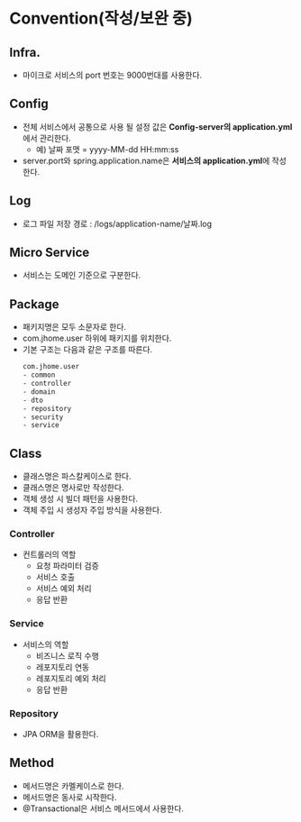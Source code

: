 # Convention(작성/보완 중)

## Infra.
- 마이크로 서비스의 port 번호는 9000번대를 사용한다.

## Config
- 전체 서비스에서 공통으로 사용 될 설정 값은 **Config-server의 application.yml**에서 관리한다.
    - 예) 날짜 포맷 = yyyy-MM-dd HH:mm:ss
- server.port와 spring.application.name은 **서비스의 application.yml**에 작성한다.

## Log
- 로그 파일 저장 경로 : /logs/application-name/날짜.log

## Micro Service
- 서비스는 도메인 기준으로 구분한다.

## Package
- 패키지명은 모두 소문자로 한다.
- com.jhome.user 하위에 패키지를 위치한다.
- 기본 구조는 다음과 같은 구조를 따른다.
    ```bash
    com.jhome.user
    - common
    - controller
    - domain
    - dto
    - repository
    - security
    - service
    ```

## Class
- 클래스명은 파스칼케이스로 한다.
- 클래스명은 명사로만 작성한다.
- 객체 생성 시 빌더 패턴을 사용한다.
- 객체 주입 시 생성자 주입 방식을 사용한다.

### Controller
- 컨트롤러의 역할
    - 요청 파라미터 검증
    - 서비스 호출
    - 서비스 예외 처리
    - 응답 반환

### Service
- 서비스의 역할
    - 비즈니스 로직 수행
    - 레포지토리 연동
    - 레포지토리 예외 처리
    - 응답 반환

### Repository
- JPA ORM을 활용한다.

## Method
- 메서드명은 카멜케이스로 한다.
- 메서드명은 동사로 시작한다.
- @Transactional은 서비스 메서드에서 사용한다.
